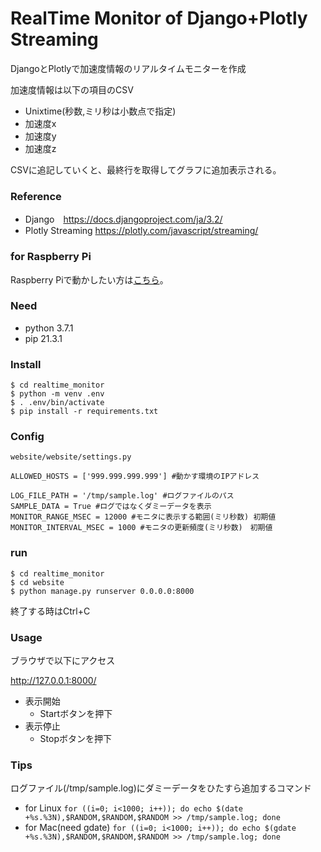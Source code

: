 # RealTime Monitor of Django+Plotly Streaming

DjangoとPlotlyで加速度情報のリアルタイムモニターを作成

加速度情報は以下の項目のCSV
- Unixtime(秒数,ミリ秒は小数点で指定)
- 加速度x
- 加速度y
- 加速度z

CSVに追記していくと、最終行を取得してグラフに追加表示される。

### Reference
- Django　https://docs.djangoproject.com/ja/3.2/
- Plotly Streaming https://plotly.com/javascript/streaming/

### for Raspberry Pi
Raspberry Piで動かしたい方は[こちら](/RasperryPi.md)。


### Need
- python 3.7.1
- pip 21.3.1

### Install
```
$ cd realtime_monitor
$ python -m venv .env
$ . .env/bin/activate
$ pip install -r requirements.txt
```

### Config
`website/website/settings.py`

```
ALLOWED_HOSTS = ['999.999.999.999'] #動かす環境のIPアドレス

LOG_FILE_PATH = '/tmp/sample.log' #ログファイルのパス
SAMPLE_DATA = True #ログではなくダミーデータを表示
MONITOR_RANGE_MSEC = 12000 #モニタに表示する範囲(ミリ秒数) 初期値
MONITOR_INTERVAL_MSEC = 1000 #モニタの更新頻度(ミリ秒数)　初期値
```

### run
```
$ cd realtime_monitor
$ cd website
$ python manage.py runserver 0.0.0.0:8000
```

終了する時はCtrl+C

### Usage
ブラウザで以下にアクセス

http://127.0.0.1:8000/

- 表示開始
  - Startボタンを押下
- 表示停止
  - Stopボタンを押下

### Tips
ログファイル(/tmp/sample.log)にダミーデータをひたすら追加するコマンド
- for Linux
`for ((i=0; i<1000; i++)); do echo $(date +%s.%3N),$RANDOM,$RANDOM,$RANDOM >> /tmp/sample.log; done`
- for Mac(need gdate)
`for ((i=0; i<1000; i++)); do echo $(gdate +%s.%3N),$RANDOM,$RANDOM,$RANDOM >> /tmp/sample.log; done`

